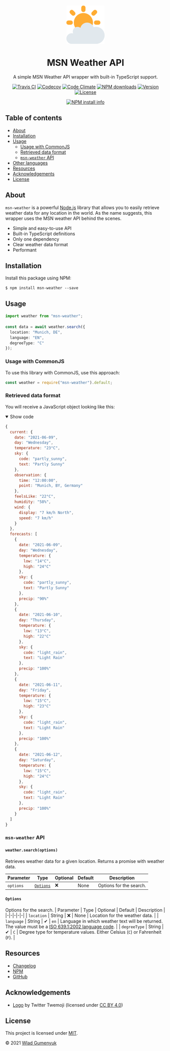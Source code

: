 <div align="center">
  
  ![Logo](./assets/logo.png)
  
  # MSN Weather API
  A simple MSN Weather API wrapper with built-in TypeScript support.
  
  [![Travis CI](https://img.shields.io/travis/com/wgumenyuk/msn-weather?label=Build&style=flat-square)](https://travis-ci.com/github/wgumenyuk/msn-weather)
  [![Codecov](https://img.shields.io/codecov/c/github/wgumenyuk/msn-weather?label=Coverage&logo=codecov&style=flat-square)](https://codecov.io/gh/wgumenyuk/msn-weather)
  [![Code Climate](https://img.shields.io/codeclimate/maintainability/wgumenyuk/msn-weather?label=Maintainability&logo=Code%20Climate&style=flat-square)](https://codeclimate.com/github/wgumenyuk/msn-weather)
  [![NPM downloads](https://img.shields.io/npm/dt/msn-weather?label=Downloads&style=flat-square)](https://www.npmjs.com/package/msn-weather)
  [![Version](https://img.shields.io/github/package-json/v/wgumenyuk/msn-weather?label=Version&style=flat-square)](https://github.com/wgumenyuk/msn-weather)
  [![License](https://img.shields.io/github/license/wgumenyuk/msn-weather?label=License&style=flat-square)](./LICENSE)
  
  [![NPM install info](https://nodei.co/npm/msn-weather.png?downloads=true&stars=true)](https://www.npmjs.com/package/msn-weather)
</div>

## Table of contents
- [About](#about)
- [Installation](#installation)
- [Usage](#usage)
  - [Usage with CommonJS](#usage-with-commonjs)
  - [Retrieved data format](#retrieved-data-format)
  - [`msn-weather` API](#msn-weather-api)
- [Other languages](#other-languages)
- [Resources](#resources)
- [Acknowledgements](#acknowledgements)
- [License](#license)

## About
`msn-weather` is a powerful [Node.js](https://nodejs.org) library that allows you to easily retrieve weather data for any location in the world.
As the name suggests, this wrapper uses the MSN weather API behind the scenes.

- Simple and easy-to-use API
- Built-in TypeScript definitions
- Only one dependency
- Clear weather data format
- Performant

## Installation
Install this package using NPM:

```
$ npm install msn-weather --save
```

## Usage
```typescript
import weather from "msn-weather";

const data = await weather.search({
  location: "Munich, DE",
  language: "EN",
  degreeType: "C"
});
```

### Usage with CommonJS
To use this library with CommonJS, use this approach:
```javascript
const weather = require("msn-weather").default;
```

### Retrieved data format
You will receive a JavaScript object looking like this:

<details open="open">
  <summary>Show code</summary>
  
  ```javascript
  {
    current: {
      date: "2021-06-09",
      day: "Wednesday",
      temperature: "23°C",
      sky: {
        code: "partly_sunny",      
        text: "Partly Sunny"        
      },
      observation: {
        time: "12:00:00",
        point: "Munich, BY, Germany"
      },
      feelsLike: "22°C",
      humidity: "58%",
      wind: {
        display: "7 km/h North",    
        speed: "7 km/h"
      }
    },
    forecasts: [
      {
        date: "2021-06-09",
        day: "Wednesday",
        temperature: {
          low: "14°C",
          high: "24°C"
        },
        sky: {
          code: "partly_sunny",
          text: "Partly Sunny"
        },
        precip: "90%"
      },
      {
        date: "2021-06-10",
        day: "Thursday",
        temperature: {
          low: "13°C",
          high: "22°C"
        },
        sky: {
          code: "light_rain",
          text: "Light Rain"
        },
        precip: "100%"
      },
      {
        date: "2021-06-11",
        day: "Friday",
        temperature: {
          low: "15°C",
          high: "23°C"
        },
        sky: {
          code: "light_rain",
          text: "Light Rain"
        },
        precip: "100%"
      },
      {
        date: "2021-06-12",
        day: "Saturday",
        temperature: {
          low: "15°C",
          high: "24°C"
        },
        sky: {
          code: "light_rain",
          text: "Light Rain"
        },
        precip: "100%"
      }
    ]
  }
  ```
</details>

### `msn-weather` API
#### `weather.search(options)`
Retrieves weather data for a given location. Returns a promise with weather data.

| Parameter | Type                  | Optional | Default | Description             |
|-----------|-----------------------|----------|---------|-------------------------|
| `options` | [`Options`](#options) | ❌       | None    | Options for the search. |

#### `Options`
Options for the search.
| Parameter | Type | Optional | Default | Description |
|-|-|-|-|-|
| `location` | String | ❌ | None | Location for the weather data. |
| `language` | String | ✔  | `en`  | Language in which weather text will be returned. The value must be a [ISO 639.1:2002 language code](https://en.wikipedia.org/wiki/ISO_639-1). |
| `degreeType` | String | ✔ | `C` | Degree type for temperature values. Either Celsius (`C`) or Fahrenheit (`F`). |

## Resources
- [Changelog](./CHANGELOG.md)
- [NPM](https://www.npmjs.com/package/msn-weather)
- [GitHub](https://github.com/wgumenyuk/msn-weather)

## Acknowledgements
- [Logo](https://twemoji.twitter.com) by Twitter Twemoji (licensed under [CC BY 4.0](https://creativecommons.org/licenses/by/4.0/))

## License
This project is licensed under [MIT](./LICENSE).

&copy; 2021 [Wlad Gumenyuk](https://github.com/wgumenyuk)
